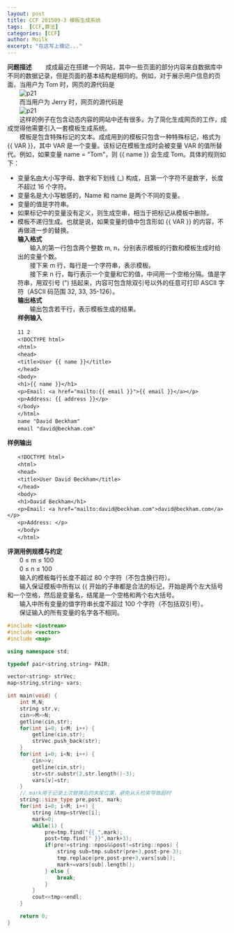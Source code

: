 ```yaml
---
layout: post
title: CCF 201509-3 模板生成系统
tags:  [CCF,算法]
categories: [CCF]
author: Moilk
excerpt: "在这写上摘记..."
---
```


**问题描述**
　　成成最近在搭建一个网站，其中一些页面的部分内容来自数据库中不同的数据记录，但是页面的基本结构是相同的。例如，对于展示用户信息的页面，当用户为 Tom 时，网页的源代码是  
　　![p21]({{site.baseurl}}/assets/images/ccf/p21.png)  
　　而当用户为 Jerry 时，网页的源代码是  
　　![p21]({{site.baseurl}}/assets/images/ccf/p21.png)  
　　这样的例子在包含动态内容的网站中还有很多。为了简化生成网页的工作，成成觉得他需要引入一套模板生成系统。  
　　模板是包含特殊标记的文本。成成用到的模板只包含一种特殊标记，格式为 {{ VAR }}，其中 VAR 是一个变量。该标记在模板生成时会被变量 VAR 的值所替代。例如，如果变量 name = "Tom"，则 {{ name }} 会生成 Tom。具体的规则如下：  

* 变量名由大小写字母、数字和下划线 (_) 构成，且第一个字符不是数字，长度不超过 16 个字符。  
* 变量名是大小写敏感的，Name 和 name 是两个不同的变量。  
* 变量的值是字符串。  
* 如果标记中的变量没有定义，则生成空串，相当于把标记从模板中删除。  
* 模板不递归生成。也就是说，如果变量的值中包含形如 {{ VAR }} 的内容，不再做进一步的替换。  
**输入格式**  
　　输入的第一行包含两个整数 m, n，分别表示模板的行数和模板生成时给出的变量个数。  
　　接下来 m 行，每行是一个字符串，表示模板。  
　　接下来 n 行，每行表示一个变量和它的值，中间用一个空格分隔。值是字符串，用双引号 (") 括起来，内容可包含除双引号以外的任意可打印 ASCII 字符（ASCII 码范围 32, 33, 35-126）。  
**输出格式**  
　　输出包含若干行，表示模板生成的结果。  
**样例输入**  

```
　　11 2  
　　<!DOCTYPE html>  
　　<html>  
　　<head>  
　　<title>User {{ name }}</title>  
　　</head>  
　　<body>  
　　<h1>{{ name }}</h1>  
　　<p>Email: <a href="mailto:{{ email }}">{{ email }}</a></p>  
　　<p>Address: {{ address }}</p>  
　　</body>  
　　</html>  
　　name "David Beckham"  
　　email "david@beckham.com"  
```

**样例输出**  

```
　　<!DOCTYPE html>  
　　<html>  
　　<head>  
　　<title>User David Beckham</title>  
　　</head>  
　　<body>  
　　<h1>David Beckham</h1>  
　　<p>Email: <a href="mailto:david@beckham.com">david@beckham.com</a></p>  
　　<p>Address: </p>  
　　</body>  
　　</html>  
```

**评测用例规模与约定**  
　　0 ≤ m ≤ 100  
　　0 ≤ n ≤ 100  
　　输入的模板每行长度不超过 80 个字符（不包含换行符）。  
　　输入保证模板中所有以 {{ 开始的子串都是合法的标记，开始是两个左大括号和一个空格，然后是变量名，结尾是一个空格和两个右大括号。  
　　输入中所有变量的值字符串长度不超过 100 个字符（不包括双引号）。  
　　保证输入的所有变量的名字各不相同。  

```cpp
#include <iostream>
#include <vector>
#include <map>

using namespace std;

typedef pair<string,string> PAIR;

vector<string> strVec;
map<string,string> vars;

int main(void) {
	int M,N;
	string str,v;
	cin>>M>>N;
	getline(cin,str);
	for(int i=0; i<M; i++) {
		getline(cin,str);
		strVec.push_back(str);
	}
	for(int i=0; i<N; i++) {
		cin>>v;
		getline(cin,str);
		str=str.substr(2,str.length()-3);
		vars[v]=str;
	}
	// mark用于记录上次替换后的末尾位置，避免从头检索导致超时 
	string::size_type pre,post, mark;
	for(int i=0; i<M; i++) {
		string &tmp=strVec[i];
		mark=0;
		while(1) {
			pre=tmp.find("{{ ",mark);
			post=tmp.find(" }}",mark+3);
			if(pre!=string::npos&&post!=string::npos) {
				string sub=tmp.substr(pre+3,post-pre-3);
				tmp.replace(pre,post-pre+3,vars[sub]);
				mark+=vars[sub].length();
			} else {
				break;
			}
		}
		cout<<tmp<<endl;
	}

	return 0;
}
```